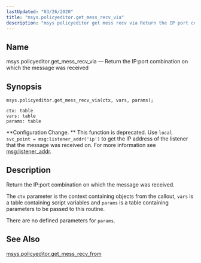 ```yaml
---
lastUpdated: "03/26/2020"
title: "msys.policyeditor.get_mess_recv_via"
description: "msys policyeditor get mess recv via Return the IP port combination on which the message was received msys policyeditor get mess recv via ctx vars params Configuration Change This function is deprecated Use local svc point msg listener addr ip to get the IP address of the listener that the..."
---
```


<a name="lua.ref.msys.policyeditor.get_mess_recv_via"></a> 
## Name

msys.policyeditor.get_mess_recv_via — Return the IP:port combination on which the message was received

<a name="idp24910544"></a> 
## Synopsis

`msys.policyeditor.get_mess_recv_via(ctx, vars, params);`

```
ctx: table
vars: table
params: table
```

**Configuration Change. ** This function is deprecated. Use `local svc_point = msg:listener_addr('ip')` to get the IP address of the listener that the message was received on. For more information see [msg:listener_addr](/momentum/3/3-reference/3-reference-lua-ref-msg-listener-addr).

<a name="idp24915888"></a> 
## Description

Return the IP:port combination on which the message was received.

The `ctx` parameter is the context containing objects from the callout, `vars` is a table containing script variables and `params` is a table containing parameters to be passed to this routine.

There are no defined parameters for `params`.

<a name="idp24920320"></a> 
## See Also

[msys.policyeditor.get_mess_recv_from](/momentum/3/3-reference/lua-ref-msys-policyeditor-get-mess-recv-from)